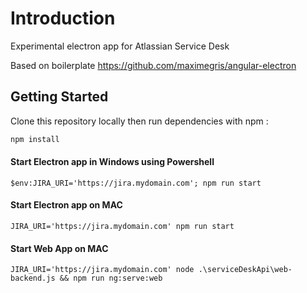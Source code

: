 # Introduction

Experimental electron app for Atlassian Service Desk

Based on boilerplate https://github.com/maximegris/angular-electron

## Getting Started

Clone this repository locally then run dependencies with npm :

``` bash
npm install
```

#### Start Electron app in Windows using Powershell
```
$env:JIRA_URI='https://jira.mydomain.com'; npm run start
```

#### Start Electron app on MAC
```
JIRA_URI='https://jira.mydomain.com' npm run start
```

#### Start Web App on MAC
```
JIRA_URI='https://jira.mydomain.com' node .\serviceDeskApi\web-backend.js && npm run ng:serve:web
```